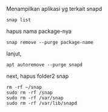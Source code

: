 Menampilkan aplikasi yg terkait snapd
```
snap list
```
hapus nama package-nya
```
snap remove --purge package-name
```
lanjut, 
```
apt autoremove --purge snapd
```
next, hapus folder2 snap
```
rm -rf ~/snap
sudo rm -rf /snap
sudo rm -rf /var/snap
sudo rm -rf /var/lib/snapd
```
